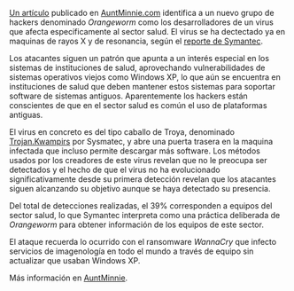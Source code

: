 [Un artículo](https://www.auntminnie.com/index.aspx?sec=sup&sub=pac&pag=dis&ItemID=120580&wf=8239&wf=7612) publicado en [AuntMinnie.com](https://www.auntminnie.com/) identifica a un nuevo grupo de hackers denominado *Orangeworm* como los desarrolladores de un virus que afecta especificamente al sector salud. El virus se ha dectectado ya en maquinas de rayos X y de resonancia, según el [reporte de Symantec](https://www.symantec.com/blogs/threat-intelligence/orangeworm-targets-healthcare-us-europe-asia).

Los atacantes siguen un patrón que apunta a un interés especial en los sistemas de instituciones de salud, aprovechando vulnerabilidades de sistemas operativos viejos como Windows XP, lo que aún se encuentra en instituciones de salud que deben mantener estos sistemas para soportar software de sistemas antiguos. Aparentemente los hackers están conscientes de que en el sector salud es común el uso de plataformas antiguas.

El virus en concreto es del tipo caballo de Troya, denominado [Trojan.Kwampirs](https://www.symantec.com/security-center/writeup/2016-081923-2700-99) por Sysmatec, y abre una puerta trasera en la maquina infectada que incluso permite descargar más software. Los métodos usados por los creadores de este virus revelan que no le preocupa ser detectados y el hecho de que el virus no ha evolucionado significativamente desde su primera detección revelan que los atacantes siguen alcanzando su objetivo aunque se haya detectado su presencia.

Del total de detecciones realizadas, el 39% corresponden a equipos del sector salud, lo que Symantec interpreta como una práctica deliberada de *Orangeworm* para obtener información de los equipos de este sector.

El ataque recuerda lo ocurrido con el ransomware *WannaCry* que infecto servicios de imagenología en todo el mundo a través de equipo sin actualizar que usaban Windows XP.

Más información en [AuntMinnie](https://www.symantec.com/security-center/writeup/2016-081923-2700-99).